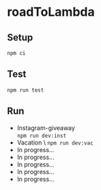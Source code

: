 # roadToLambda

## Setup
`npm ci`

## Test
`npm run test`

## Run
* Instagram-giveaway \
 `npm run dev:inst`
* Vacation \ 
 `npm run dev:vac`
* In progress...
* In progress...
* In progress...
* In progress...
* In progress...
